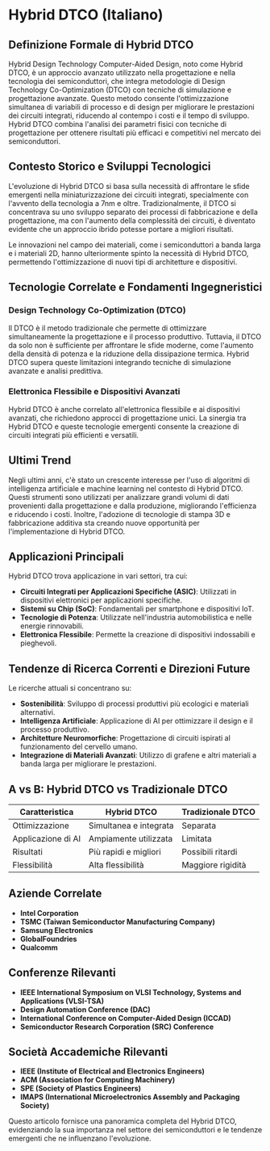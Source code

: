 # Hybrid DTCO (Italiano)

## Definizione Formale di Hybrid DTCO

Hybrid Design Technology Computer-Aided Design, noto come Hybrid DTCO, è un approccio avanzato utilizzato nella progettazione e nella tecnologia dei semiconduttori, che integra metodologie di Design Technology Co-Optimization (DTCO) con tecniche di simulazione e progettazione avanzate. Questo metodo consente l'ottimizzazione simultanea di variabili di processo e di design per migliorare le prestazioni dei circuiti integrati, riducendo al contempo i costi e il tempo di sviluppo. Hybrid DTCO combina l'analisi dei parametri fisici con tecniche di progettazione per ottenere risultati più efficaci e competitivi nel mercato dei semiconduttori.

## Contesto Storico e Sviluppi Tecnologici

L'evoluzione di Hybrid DTCO si basa sulla necessità di affrontare le sfide emergenti nella miniaturizzazione dei circuiti integrati, specialmente con l'avvento della tecnologia a 7nm e oltre. Tradizionalmente, il DTCO si concentrava su uno sviluppo separato dei processi di fabbricazione e della progettazione, ma con l'aumento della complessità dei circuiti, è diventato evidente che un approccio ibrido potesse portare a migliori risultati.

Le innovazioni nel campo dei materiali, come i semiconduttori a banda larga e i materiali 2D, hanno ulteriormente spinto la necessità di Hybrid DTCO, permettendo l'ottimizzazione di nuovi tipi di architetture e dispositivi.

## Tecnologie Correlate e Fondamenti Ingegneristici

### Design Technology Co-Optimization (DTCO)

Il DTCO è il metodo tradizionale che permette di ottimizzare simultaneamente la progettazione e il processo produttivo. Tuttavia, il DTCO da solo non è sufficiente per affrontare le sfide moderne, come l'aumento della densità di potenza e la riduzione della dissipazione termica. Hybrid DTCO supera queste limitazioni integrando tecniche di simulazione avanzate e analisi predittiva.

### Elettronica Flessibile e Dispositivi Avanzati

Hybrid DTCO è anche correlato all'elettronica flessibile e ai dispositivi avanzati, che richiedono approcci di progettazione unici. La sinergia tra Hybrid DTCO e queste tecnologie emergenti consente la creazione di circuiti integrati più efficienti e versatili.

## Ultimi Trend

Negli ultimi anni, c'è stato un crescente interesse per l'uso di algoritmi di intelligenza artificiale e machine learning nel contesto di Hybrid DTCO. Questi strumenti sono utilizzati per analizzare grandi volumi di dati provenienti dalla progettazione e dalla produzione, migliorando l'efficienza e riducendo i costi. Inoltre, l'adozione di tecnologie di stampa 3D e fabbricazione additiva sta creando nuove opportunità per l'implementazione di Hybrid DTCO.

## Applicazioni Principali

Hybrid DTCO trova applicazione in vari settori, tra cui:

- **Circuiti Integrati per Applicazioni Specifiche (ASIC)**: Utilizzati in dispositivi elettronici per applicazioni specifiche.
- **Sistemi su Chip (SoC)**: Fondamentali per smartphone e dispositivi IoT.
- **Tecnologie di Potenza**: Utilizzate nell'industria automobilistica e nelle energie rinnovabili.
- **Elettronica Flessibile**: Permette la creazione di dispositivi indossabili e pieghevoli.

## Tendenze di Ricerca Correnti e Direzioni Future

Le ricerche attuali si concentrano su:

- **Sostenibilità**: Sviluppo di processi produttivi più ecologici e materiali alternativi.
- **Intelligenza Artificiale**: Applicazione di AI per ottimizzare il design e il processo produttivo.
- **Architetture Neuromorfiche**: Progettazione di circuiti ispirati al funzionamento del cervello umano.
- **Integrazione di Materiali Avanzati**: Utilizzo di grafene e altri materiali a banda larga per migliorare le prestazioni.

## A vs B: Hybrid DTCO vs Tradizionale DTCO

| Caratteristica            | Hybrid DTCO                   | Tradizionale DTCO              |
|---------------------------|-------------------------------|--------------------------------|
| Ottimizzazione             | Simultanea e integrata        | Separata                       |
| Applicazione di AI        | Ampiamente utilizzata         | Limitata                       |
| Risultati                 | Più rapidi e migliori         | Possibili ritardi              |
| Flessibilità              | Alta flessibilità             | Maggiore rigidità              |

## Aziende Correlate

- **Intel Corporation**
- **TSMC (Taiwan Semiconductor Manufacturing Company)**
- **Samsung Electronics**
- **GlobalFoundries**
- **Qualcomm**

## Conferenze Rilevanti

- **IEEE International Symposium on VLSI Technology, Systems and Applications (VLSI-TSA)**
- **Design Automation Conference (DAC)**
- **International Conference on Computer-Aided Design (ICCAD)**
- **Semiconductor Research Corporation (SRC) Conference**

## Società Accademiche Rilevanti

- **IEEE (Institute of Electrical and Electronics Engineers)**
- **ACM (Association for Computing Machinery)**
- **SPE (Society of Plastics Engineers)**
- **IMAPS (International Microelectronics Assembly and Packaging Society)**

Questo articolo fornisce una panoramica completa del Hybrid DTCO, evidenziando la sua importanza nel settore dei semiconduttori e le tendenze emergenti che ne influenzano l'evoluzione.